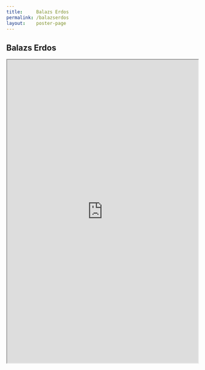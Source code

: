 ```yaml
---
title:     Balazs Erdos
permalink: /balazserdos
layout:    poster-page
---
```


## Balazs Erdos

<iframe 
      src="https://github.com/bytemal/bytemal-2020/raw/master/submissions/files/balazs/pos_ter_berdos.html"
      title="berdos" width="100%" height="800">
</iframe>
